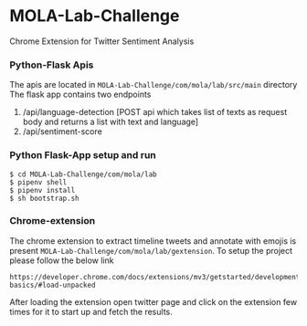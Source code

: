 # MOLA-Lab-Challenge
 Chrome Extension for Twitter Sentiment Analysis


### Python-Flask Apis
The apis are located in `MOLA-Lab-Challenge/com/mola/lab/src/main` directory
The flask app contains two endpoints 
1) /api/language-detection [POST api which takes list of texts as request body and returns a list with text and language]
2) /api/sentiment-score

### Python Flask-App setup and run
```
$ cd MOLA-Lab-Challenge/com/mola/lab
$ pipenv shell
$ pipenv install
$ sh bootstrap.sh
```

### Chrome-extension
The chrome extension to extract timeline tweets and annotate with emojis is present `MOLA-Lab-Challenge/com/mola/lab/gextension`.
To setup the project please follow the below link
```
https://developer.chrome.com/docs/extensions/mv3/getstarted/development-basics/#load-unpacked
```
After loading the extension open twitter page and click on the extension few times for it to start up and fetch the results.

